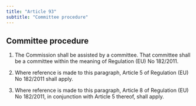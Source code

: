 ```yaml
---
title: "Article 93"
subtitle: "Committee procedure"
---
```

## Committee procedure

1. The Commission shall be assisted by a committee. That committee shall be a committee within the meaning of Regulation (EU) No 182/2011.

2. Where reference is made to this paragraph, Article 5 of Regulation (EU) No 182/2011 shall apply.

3. Where reference is made to this paragraph, Article 8 of Regulation (EU) No 182/2011, in conjunction with Article 5 thereof, shall apply.
